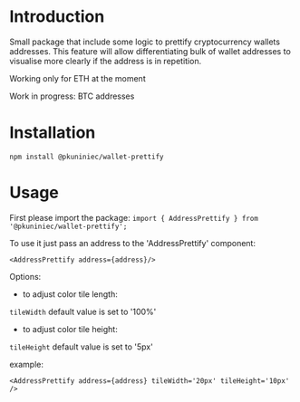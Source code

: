 # Introduction

Small package that include some logic to prettify cryptocurrency wallets addresses.
This feature will allow differentiating bulk of wallet addresses to visualise more clearly if the address is in repetition.

Working only for ETH at the moment

Work in progress:  BTC addresses


# Installation

`npm install @pkuniniec/wallet-prettify`

# Usage
First please import the package:
`import { AddressPrettify } from '@pkuniniec/wallet-prettify';`

To use it just pass an address to the 'AddressPrettify' component:

`<AddressPrettify address={address}/>`

Options:
- to adjust color tile length:

`tileWidth` default value is set to '100%'

- to adjust color tile height:

`tileHeight` default value is set to '5px'

example:

`<AddressPrettify address={address} tileWidth='20px' tileHeight='10px' />`



